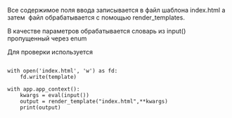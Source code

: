 Все содержимое поля ввода записывается в файл шаблона index.html а затем  файл обрабатывается с помощью render_templates. 

В качестве параметров обрабатывается словарь из input() пропущенный через enum

Для проверки используется 

``` 

with open('index.html', 'w') as fd:
    fd.write(template) 

with app.app_context():
    kwargs = eval(input())
    output = render_template("index.html",**kwargs)
    print(output)

```